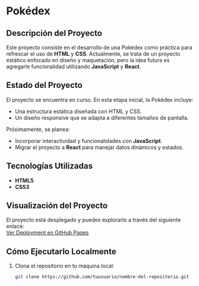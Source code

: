 # Pokédex  

## Descripción del Proyecto  

Este proyecto consiste en el desarrollo de una Pokédex como práctica para refrescar el uso de **HTML** y **CSS**. Actualmente, se trata de un proyecto estático enfocado en diseño y maquetación, pero la idea futura es agregarle funcionalidad utilizando **JavaScript** y **React**.  

## Estado del Proyecto  

El proyecto se encuentra en curso. En esta etapa inicial, la Pokédex incluye:  
- Una estructura estática diseñada con HTML y CSS.  
- Un diseño responsive que se adapta a diferentes tamaños de pantalla.  

Próximamente, se planea:  
- Incorporar interactividad y funcionalidades con **JavaScript**.  
- Migrar el proyecto a **React** para manejar datos dinámicos y estados.  

## Tecnologías Utilizadas  

- **HTML5**  
- **CSS3**  

## Visualización del Proyecto  

El proyecto está desplegado y puedes explorarlo a través del siguiente enlace:  
[Ver Deployment en GitHub Pages](https://orwen97.github.io/pokedex/)  

## Cómo Ejecutarlo Localmente  

1. Clona el repositorio en tu máquina local:  
   ```bash
   git clone https://github.com/tuusuario/nombre-del-repositorio.git
